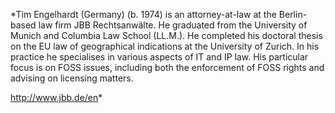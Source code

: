 *Tim Engelhardt (Germany)
(b. 1974) is an attorney-at-law at the Berlin-based law firm
JBB Rechtsanwälte. He graduated from the University of Munich and
Columbia Law School (LL.M.). He completed his doctoral thesis on the EU
law of geographical indications at the University of Zurich. In his
practice he specialises in various aspects of IT and IP law. His
particular focus is on FOSS issues, including both the enforcement of
FOSS rights and advising on licensing matters.

<http://www.jbb.de/en>*
